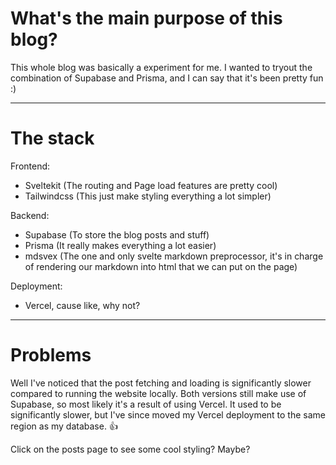 # What's the main purpose of this blog? 

This whole blog was basically a experiment for me. I wanted to tryout the combination of Supabase and Prisma, and I can say that it's been pretty fun :)

---

# The stack

Frontend: 
- Sveltekit (The routing and Page load features are pretty cool)
- Tailwindcss (This just make styling everything a lot simpler)

Backend:
- Supabase (To store the blog posts and stuff)
- Prisma (It really makes everything a lot easier)
- mdsvex (The one and only svelte markdown preprocessor, it's in charge of rendering our markdown into html that we can put on the page)

Deployment:
- Vercel, cause like, why not?

---

# Problems
Well I've noticed that the post fetching and loading is significantly slower compared to running the website locally. Both versions still make use of Supabase, so most likely it's a result of using Vercel. It used to be significantly slower, but I've since moved my Vercel deployment to the same region as my database. :thumbsup:

<p class="text-link">Click on the posts page to see some cool styling? Maybe?</p>

